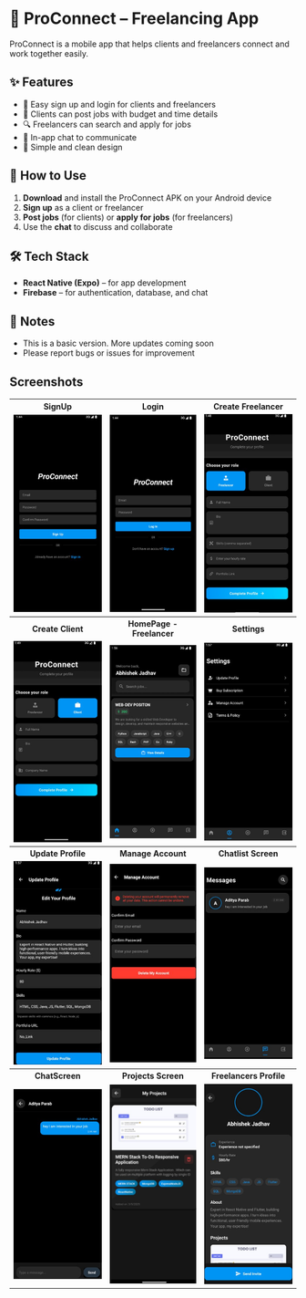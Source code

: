 # 📱 ProConnect – Freelancing App

ProConnect is a mobile app that helps clients and freelancers connect and work together easily.

## ✨ Features

- 🔐 Easy sign up and login for clients and freelancers  
- 📄 Clients can post jobs with budget and time details  
- 🔍 Freelancers can search and apply for jobs  
- 💬 In-app chat to communicate  
- 🎨 Simple and clean design

## 🚀 How to Use

1. **Download** and install the ProConnect APK on your Android device  
2. **Sign up** as a client or freelancer  
3. **Post jobs** (for clients) or **apply for jobs** (for freelancers)  
4. Use the **chat** to discuss and collaborate  

## 🛠 Tech Stack

- **React Native (Expo)** – for app development  
- **Firebase** – for authentication, database, and chat  

## 📌 Notes

- This is a basic version. More updates coming soon  
- Please report bugs or issues for improvement  
## Screenshots
<table border="0">
  <tr>
    <th>SignUp</th>
    <th>Login</th>
    <th>Create Freelancer</th>
  </tr>
  <tr>
    <td><img src="screenshots/SignUp.jpg" width="235"/></td>
    <td><img src="screenshots/login.jpg" width="235"/></td>
    <td><img src="screenshots/createfreelancer.jpg" width="235"/></td>
  </tr>

  <tr>
    <th>Create Client</th>
    <th>HomePage - Freelancer</th>
    <th>Settings</th>
  </tr>
  <tr>
    <td><img src="screenshots/createclient.jpg" width="235"/></td>
    <td><img src="screenshots/freelancerhomepage.jpg" width="235"/></td>
    <td><img src="screenshots/settings.jpg" width="235"/></td>
  </tr>

  <tr>
    <th>Update Profile</th>
    <th>Manage Account</th>
    <th>Chatlist Screen</th>
  </tr>
  <tr>
    <td><img src="screenshots/updateprofile.jpg" width="235"/></td>
    <td><img src="screenshots/manageaccount.jpg" width="235"/></td>
    <td><img src="screenshots/chatlistscreen.jpg" width="235"/></td>
  </tr>

  <tr>
    <th>ChatScreen</th>
    <th>Projects Screen</th>
    <th>Freelancers Profile</th>
  </tr>
  <tr>
    <td><img src="screenshots/chatscreen.jpg" width="235"/></td>
    <td><img src="screenshots/projectsscreen.jpg" width="235"/></td>
    <td><img src="screenshots/freelancerprofile.jpg" width="235"/></td>
  </tr>
</table>
